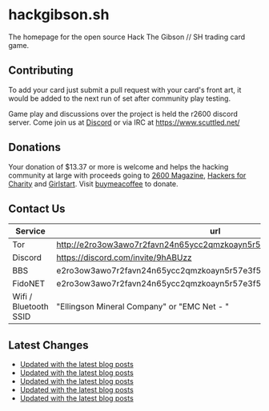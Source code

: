 # hackgibson.sh
The homepage for the open source Hack The Gibson // SH trading card game.


## Contributing

To add your card just submit a pull request with your card's front art, it would be added to the next run of set after community play testing.

Game play and discussions over the project is held the r2600 discord server. Come join us at [Discord](https://discord.com/invite/9hABUzz) or via IRC at https://www.scuttled.net/


## Donations

Your donation of $13.37 or more is welcome and helps the hacking community at large with proceeds going to [2600 Magazine](https://2600.com/), [Hackers for Charity](https://hackersforcharity.org) and [Girlstart](https://girlstart.org).  Visit [buymeacoffee](https://www.buymeacoffee.com/hackgibson.sh) to donate.


## Contact Us

Service | url
-|-
Tor | http://e2ro3ow3awo7r2favn24n65ycc2qmzkoayn5r57e3f56nvjwdcgg32ad.onion
Discord | https://discord.com/invite/9hABUzz
BBS | e2ro3ow3awo7r2favn24n65ycc2qmzkoayn5r57e3f56nvjwdcgg32ad.onion:23
FidoNET | e2ro3ow3awo7r2favn24n65ycc2qmzkoayn5r57e3f56nvjwdcgg32ad.onion:24554
Wifi / Bluetooth SSID | "Ellingson Mineral Company" or "EMC Net - <fidonet address>"

## Latest Changes
<!-- BLOG-POST-LIST:START -->
- [Updated with the latest blog posts](https://github.com/DFW2600/hackgibson.sh/commit/89e7c6059286cedd6a23a26de0b6186d2852c2ed)
- [Updated with the latest blog posts](https://github.com/DFW2600/hackgibson.sh/commit/0f4a08175371d07b154886b0583ff3c911d48aad)
- [Updated with the latest blog posts](https://github.com/DFW2600/hackgibson.sh/commit/479a83c0eb667072385525ecc1261e72b279cbad)
- [Updated with the latest blog posts](https://github.com/DFW2600/hackgibson.sh/commit/c6de084752fe06ef2012e859a8b44a2a3b7ac29d)
- [Updated with the latest blog posts](https://github.com/DFW2600/hackgibson.sh/commit/90de62852d6b412ac4051aff5c0933c05b9b0d30)
<!-- BLOG-POST-LIST:END -->
